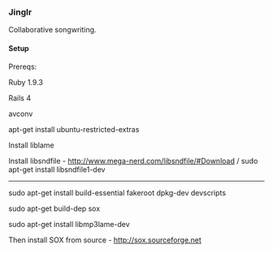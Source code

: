 ### Jinglr

Collaborative songwriting.

#### Setup

Prereqs:

Ruby 1.9.3

Rails 4

avconv

apt-get install ubuntu-restricted-extras

Install liblame

Install libsndfile - http://www.mega-nerd.com/libsndfile/#Download / sudo apt-get install libsndfile1-dev

-----

sudo apt-get install build-essential fakeroot dpkg-dev devscripts

sudo apt-get build-dep sox

sudo apt-get install libmp3lame-dev

Then install SOX from source - http://sox.sourceforge.net
